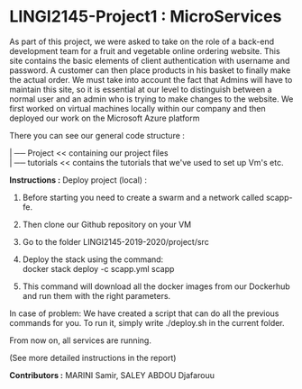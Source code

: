# LINGI2145-Project1 : MicroServices

As part of this project, we were asked to take on the role of a back-end development team for a fruit and vegetable online ordering website. This site contains the basic elements of client authentication with username and password. A customer can then place products in his basket to finally make the actual order. We must take into account the fact that Admins will have to maintain this site, so it is essential at our level to distinguish between a normal user and an admin who is trying to make changes to the website. We first worked on virtual machines locally within our company and then deployed our work on the Microsoft Azure platform

There you can see our general code structure :

| ── Project << containing our project files  
| ── tutorials << contains the tutorials that we've used to set up Vm's etc.

**Instructions :** 
Deploy project (local) :

1.  Before starting you need to create a swarm and a network called scapp-fe.
    
2.  Then clone our Github repository on your VM
    
3.  Go to the folder LINGI2145-2019-2020/project/src
    
4.  Deploy the stack using the command:  
    docker stack deploy -c scapp.yml scapp
    
5.  This command will download all the docker images from our Dockerhub and run them with the right parameters.

In case of problem: We have created a script that can do all the previous commands for you. To run it, simply write ./deploy.sh in the current folder.

From now on, all services are running.

(See more detailed instructions in the report)

**Contributors :** 
MARINI Samir,
SALEY ABDOU Djafarouu
